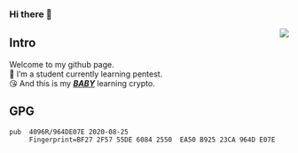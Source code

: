 ### Hi there 👋


[<img align="right" src="https://github-readme-stats.vercel.app/api?username=zyazhb&count_private=true&show_icons=true&theme=tokyonight">](https://github.com/zyazhb)

## Intro
Welcome to my github page.  
🌱 I’m a student currently learning pentest.  
:kissing_heart: And this is my [***BABY***](https://github.com/Windy810) learning crypto.  


## GPG
```
pub  4096R/964DE07E 2020-08-25            
	 Fingerprint=BF27 2F57 55DE 6084 2550  EA50 B925 23CA 964D E07E 
```

<!--
**zyazhb/zyazhb** is a ✨ _special_ ✨ repository because its `README.md` (this file) appears on your GitHub profile.

Here are some ideas to get you started:

- 🔭 I’m currently working on ...
- 🌱 I’m currently learning ...
- 👯 I’m looking to collaborate on ...
- 🤔 I’m looking for help with ...
- 💬 Ask me about ...
- 📫 How to reach me: ...
- 😄 Pronouns: ...
- ⚡ Fun fact: ...
-->
